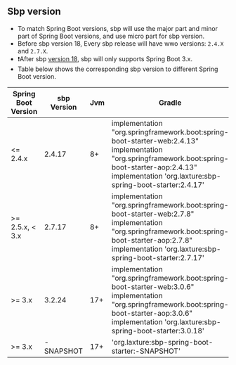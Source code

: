 ## Sbp version
* To match Spring Boot versions, sbp will use the major part and minor part of Spring Boot
versions, and use micro part for sbp version.
* Before sbp version 18, Every sbp release will have wwo versions: `2.4.X` and `2.7.X`.
* ❗️After sbp [version 18](https://github.com/hank-cp/sbp/releases/tag/18), sbp will only supports Spring Boot 3.x.
* Table below shows the corresponding sbp version to different Spring Boot version.

| Spring Boot Version | sbp Version | Jvm | Gradle                                                                                                                                                                                                                |
|---------------------|-------------|-----|-----------------------------------------------------------------------------------------------------------------------------------------------------------------------------------------------------------------------|
| <= 2.4.x            | 2.4.17      | 8+  | implementation "org.springframework.boot:spring-boot-starter-web:2.4.13"<br/>implementation "org.springframework.boot:spring-boot-starter-aop:2.4.13"<br/>implementation 'org.laxture:sbp-spring-boot-starter:2.4.17' |
| >= 2.5.x, < 3.x     | 2.7.17      | 8+  | implementation "org.springframework.boot:spring-boot-starter-web:2.7.8"<br/>implementation "org.springframework.boot:spring-boot-starter-aop:2.7.8"<br/>implementation 'org.laxture:sbp-spring-boot-starter:2.7.17'   |
| >= 3.x              | 3.2.24      | 17+ | implementation "org.springframework.boot:spring-boot-starter-web:3.0.6"<br/>implementation "org.springframework.boot:spring-boot-starter-aop:3.0.6"<br/>implementation 'org.laxture:sbp-spring-boot-starter:3.0.18'   |
| >= 3.x              | -SNAPSHOT   | 17+ | 'org.laxture:sbp-spring-boot-starter:-SNAPSHOT'                                                                                                                                                                       |
